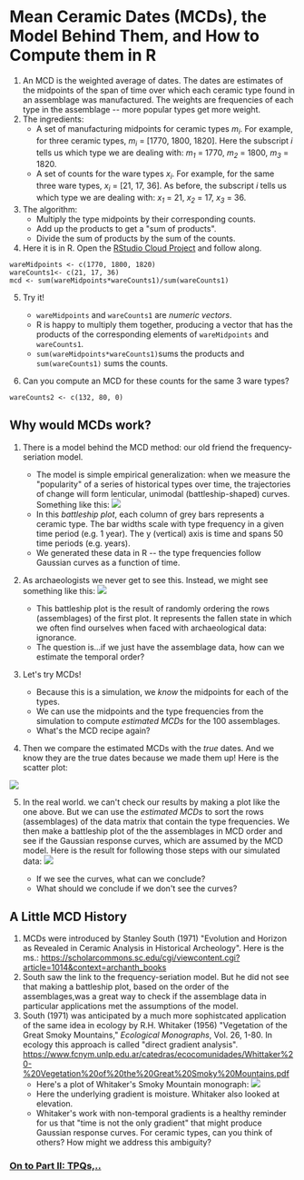 # Mean Ceramic Dates (MCDs), the Model Behind Them, and How to Compute them in R
1. An MCD is the weighted average of dates. The dates are estimates of the midpoints of the span of time over which each ceramic type found in an assemblage was manufactured. The weights are frequencies of each type in the assemblage -- more popular types get more weight.  
2. The ingredients:
    - A set of manufacturing midpoints for ceramic types *m<sub>i</sub>*. For example, for three ceramic types, *m<sub>i</sub>* = [1770, 1800, 1820]. Here the subscript *i* tells us which type we are dealing with: *m<sub>1</sub>* = 1770, *m<sub>2</sub>* = 1800, *m<sub>3</sub>* = 1820.     
    - A set of counts for the ware types  *x<sub>i</sub>*. For example, for the same three ware types,  *x<sub>i</sub>* = [21, 17, 36]. As before, the subscript *i* tells us which type we are dealing with: *x<sub>1</sub>* = 21, *x<sub>2</sub>* = 17, *x<sub>3</sub>* = 36.     
3. The algorithm:
    - Multiply the type midpoints by their corresponding counts.
    - Add up the products to get a "sum of products".
    - Divide the sum of products by the sum of the counts.
4. Here it is in R. Open the [RStudio Cloud Project](https://rstudio.cloud/project/3232458) and follow along.
``` 
wareMidpoints <- c(1770, 1800, 1820) 
wareCounts1<- c(21, 17, 36) 
mcd <- sum(wareMidpoints*wareCounts1)/sum(wareCounts1)
``` 
5. Try it!
    - ```wareMidpoints``` and ```wareCounts1``` are *numeric vectors*. 
    - R is happy to multiply them together, producing a vector that has the products of the corresponding elements of ```wareMidpoints``` and ```wareCounts1```.
    - ```sum(wareMidpoints*wareCounts1)```sums the products and ```sum(wareCounts1)``` sums the counts.
  
6. Can you compute an MCD for these counts for the same 3 ware types?
```
wareCounts2 <- c(132, 80, 0) 
```

    
## Why would MCDs work?
1.  There is a model behind the MCD method: our old friend the frequency-seriation model.
    - The model is simple empirical generalization: when we measure the "popularity" of a series of historical types over time, the trajectories of change will form lenticular, unimodal (battleship-shaped) curves. Something like this:
![](./Images/TrueOrderBattleshipPlot.png)
    - In this *battleship plot*, each column of grey bars represents a ceramic type. The bar widths scale with type frequency in a given time period (e.g. 1 year). The y (vertical) axis is time and spans 50 time periods (e.g. years).
    - We generated these data in R -- the type frequencies follow Gaussian curves as a function of time.   
2. As archaeologists we never get to see this. Instead, we might see something like this:
![](./Images/RandomOrderBattleshipPlot.png)   
    - This battleship plot is the result of randomly ordering the rows (assemblages) of the first plot. It represents the fallen state in which we often find ourselves when faced with archaeological data: ignorance.
    - The question is...if we just have the assemblage data, how can we estimate the temporal order?
3. Let's try MCDs!
    - Because this is a simulation, we *know* the midpoints for each of the types. 
    - We can use the midpoints and the type frequencies from the simulation to compute *estimated MCDs* for the 100 assemblages.
    - What's the MCD recipe again?

4. Then we compare the estimated MCDs with the *true* dates. And we know they are the true dates because we made them up! Here is the scatter plot:

![](./Images/TrueMCDvsEstimatedMCD.png)

5. In the real world. we can't check our results by making a plot like the one above. But we can use the *estimated MCDs* to sort the rows (assemblages) of the data matrix that contain the type frequencies. We then make a battleship plot of the the assemblages in MCD order and see if the Gaussian response curves, which are assumed by the MCD model. Here is the result for following those steps with our simulated data: 
![](./Images/EstMCDOrderBattlehipPlot.png)  

    - If we see the curves, what can we conclude? 
    - What should we conclude if we don't see the curves?

## A Little MCD History
1. MCDs were introduced by Stanley South (1971) "Evolution and Horizon as Revealed in Ceramic Analysis in Historical Archeology". Here is the ms.: 
https://scholarcommons.sc.edu/cgi/viewcontent.cgi?article=1014&context=archanth_books
2. South saw the link to the frequency-seriation model. But he did not see that making a battleship plot, based on the order of the assemblages,was a great way to check if the assemblage data in particular applications met the assumptions of the model.
3. South (1971) was anticipated by a much more sophistcated application of the same idea in ecology by R.H. Whitaker (1956) "Vegetation of the Great Smoky Mountains," *Ecological Monographs*, Vol. 26, 1-80. In ecology this approach is called "direct gradient analysis". 
https://www.fcnym.unlp.edu.ar/catedras/ecocomunidades/Whittaker%20-%20Vegetation%20of%20the%20Great%20Smoky%20Mountains.pdf
    - Here's a plot of Whitaker's Smoky Mountain monograph:
![](./Images/Whitaker1954Gradients.png)
    - Here the underlying gradient is moisture. Whitaker also looked at elevation.
    - Whitaker's work with non-temporal gradients is a healthy reminder for us that "time is not the only gradient" that might produce Gaussian response curves. For ceramic types, can you think of others? How might we address this ambiguity?
     

### [On to Part II: TPQs,..](https://github.com/DAACS-Research-Consortium/DAACS-Open-Academy/blob/main/FSS2021/Workshop5/Part_II.md)

   
   

